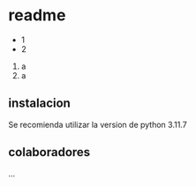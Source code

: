 # readme
* 1
* 2

1) a
2) a 



## instalacion
Se recomienda utilizar la version de python 3.11.7

## colaboradores
...